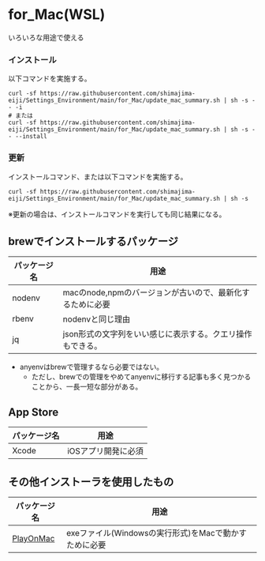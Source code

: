 # for_Mac(WSL)
いろいろな用途で使える

### インストール
以下コマンドを実施する。
```
curl -sf https://raw.githubusercontent.com/shimajima-eiji/Settings_Environment/main/for_Mac/update_mac_summary.sh | sh -s -- -i
# または
curl -sf https://raw.githubusercontent.com/shimajima-eiji/Settings_Environment/main/for_Mac/update_mac_summary.sh | sh -s -- --install
```

### 更新
インストールコマンド、または以下コマンドを実施する。
```
curl -sf https://raw.githubusercontent.com/shimajima-eiji/Settings_Environment/main/for_Mac/update_mac_summary.sh | sh -s
```

※更新の場合は、インストールコマンドを実行しても同じ結果になる。

## brewでインストールするパッケージ
|パッケージ名|用途|
|---|---|
|nodenv|macのnode,npmのバージョンが古いので、最新化するために必要|
|rbenv|nodenvと同じ理由|
|jq|json形式の文字列をいい感じに表示する。クエリ操作もできる。|

- anyenvはbrewで管理するなら必要ではない。
  - ただし、brewでの管理をやめてanyenvに移行する記事も多く見つかることから、一長一短な部分がある。

## App Store
|パッケージ名|用途|
|---|---|
|Xcode|iOSアプリ開発に必須|

## その他インストーラを使用したもの
|パッケージ名|用途|
|---|---|
|[PlayOnMac](https://www.playonmac.com)|exeファイル(Windowsの実行形式)をMacで動かすために必要|
